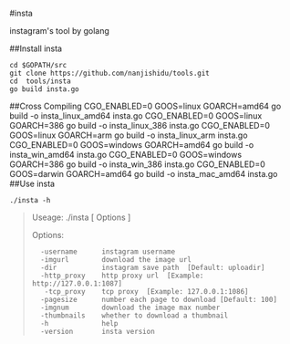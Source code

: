 #insta

instagram's tool by golang

##Install insta
	
	cd $GOPATH/src
	git clone https://github.com/nanjishidu/tools.git
	cd  tools/insta
	go build insta.go
##Cross Compiling
	CGO_ENABLED=0 GOOS=linux GOARCH=amd64 go build -o insta_linux_amd64 insta.go 
	CGO_ENABLED=0 GOOS=linux GOARCH=386 go build -o insta_linux_386 insta.go 
	CGO_ENABLED=0 GOOS=linux GOARCH=arm go build -o insta_linux_arm insta.go
	CGO_ENABLED=0 GOOS=windows GOARCH=amd64 go build -o insta_win_amd64 insta.go 
	CGO_ENABLED=0 GOOS=windows GOARCH=386 go build -o insta_win_386 insta.go 
	CGO_ENABLED=0 GOOS=darwin GOARCH=amd64 go build -o insta_mac_amd64 insta.go
##Use insta

	./insta -h

> 	Useage: ./insta [ Options ]
>
>  Options:
> 
>  		-username      instagram username
>  		-imgurl        download the image url
>  		-dir           instagram save path  [Default: uploadir]
>		-http_proxy    http proxy url  [Example: http://127.0.0.1:1087]
>		 -tcp_proxy    tcp proxy  [Example: 127.0.0.1:1086]
>  		-pagesize      number each page to download [Default: 100]
>  		-imgnum        download the image max number
>  		-thumbnails    whether to download a thumbnail
>  		-h             help
>  		-version       insta version




